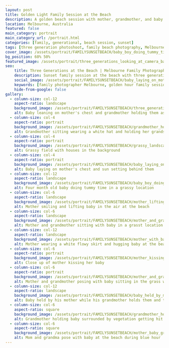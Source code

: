 ```yaml
---
layout: post
title: Golden Light Family Session at the Beach
description: A golden beach session with mother, grandmother, and baby boy — photographed at sunset with a focus on connection, softness, and honest moments between family generations.
location: Melbourne, Australia
featured: false
main_category: portrait
main_category_url: /portrait.html
categories: [family, generational, beach session, sunset]
tags: [three generation photoshoot, family beach photography, Melbourne family photographer, baby and grandmother shoot, sunset family session]
cover_image: /assets/portrait/FAMILYSUNSETBEACH/baby_boy_doing_tummy_time_at_grassy_location.jpg
bg_position: 60% 50%
featured_image: /assets/portrait/three_generations_looking_at_camera_backlit_by_sunset.jpg
seo:
    title: Three Generations at the Beach | Melbourne Family Photographer
    description: Sunset family session at the beach with three generations — mother, grandmother, and baby. Captured in soft, natural light with a focus on real connection and storytelling.
    social_image: /assets/portrait/FAMILYSUNSETBEACH/baby_laying_on_mother_chest_at_backlit_by_sunset.jpg
    keywords: [family photographer Melbourne, golden hour family session, baby and dog photoshoot, natural family photography, Sof Kapa Photography]
    hide-from-google: false
gallery:
  - column-size: col-12
    aspect-ratio: landscape
    background_image: /assets/portrait/FAMILYSUNSETBEACH/three_generations_looking_at_camera_backlit_by_sunset.jpg
    alt: Baby leaning on mother's chest and grandmother holding them as the sun sets behind them
  - column-size: col-4
    aspect-ratio: portrait
    background_image: /assets/portrait/FAMILYSUNSETBEACH/grandmother_holding_baby_sitting_down.jpg
    alt: Grandmother sitting wearing a white hat and holding her grandson
  - column-size: col-4
    aspect-ratio: portrait
    background_image: /assets/portrait/FAMILYSUNSETBEACH/grassy_landscape_with_houses.jpg
    alt: Grassy field with houses in the background
  - column-size: col-4
    aspect-ratio: portrait
    background_image: /assets/portrait/FAMILYSUNSETBEACH/baby_laying_on_mother_chest_at_backlit_by_sunset.jpg
    alt: Baby laying on mother's chest and sun setting behind them
  - column-size: col-12
    aspect-ratio: landscape
    background_image: /assets/portrait/FAMILYSUNSETBEACH/baby_boy_doing_tummy_time_at_grassy_location.jpg
    alt: Four month old baby doing tummy time in a grassy location
  - column-size: col-6
    aspect-ratio: landscape
    background_image: /assets/portrait/FAMILYSUNSETBEACH/mother_lifting_baby_at_beach_during_sunset.jpg
    alt: Mother smiling and lifting baby in the air at the beach
  - column-size: col-6
    aspect-ratio: landscape
    background_image: /assets/portrait/FAMILYSUNSETBEACH/mother_and_grandma_sitting_on_grass_holding_baby.jpg
    alt: Mother and grandmother sitting with baby in a grasst location with the ocean in the background
  - column-size: col-12
    aspect-ratio: landscape
    background_image: /assets/portrait/FAMILYSUNSETBEACH/mother_with_baby_at_beach_blue_hour.jpg
    alt: Mother wearing a white flowy skirt and hugging baby at the beach during blue hour
  - column-size: col-6
    aspect-ratio: portrait
    background_image: /assets/portrait/FAMILYSUNSETBEACH/mother_kissing_baby.jpg
    alt: Close up of mother kissing her baby
  - column-size: col-6
    aspect-ratio: portrait
    background_image: /assets/portrait/FAMILYSUNSETBEACH/mother_and_grandma_holding_baby_while_sitting.jpg
    alt: Mother and grandmother posing with baby sitting in the grass while baby smiles at the camera
  - column-size: col-12
    aspect-ratio: landscape
    background_image: /assets/portrait/FAMILYSUNSETBEACH/baby_held_by_mother_and_grandma_at_sunset.jpg
    alt: Baby held by his mother while his grandmother holds them and they both smile at the baby
  - column-size: col-6
    aspect-ratio: square
    background_image: /assets/portrait/FAMILYSUNSETBEACH/grandmother_holding_baby_in_park.jpg
    alt: Grandmother holding baby surrounded by vegetation getting hit by the sunset's golden rays
  - column-size: col-6
    aspect-ratio: square
    background_image: /assets/portrait/FAMILYSUNSETBEACH/mother_baby_grandma_by_ocean.jpg
    alt: Mom and grandma pose with baby at the beach during blue hour
---
```



